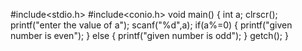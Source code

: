 #include<stdio.h>
#include<conio.h>
void main()
{
int a;
clrscr();
printf("enter the value of a");
scanf("%d",a);
if(a%=0)
{
printf("given number is even");
}
else
{
printf("given number is odd");
}
getch();
}
